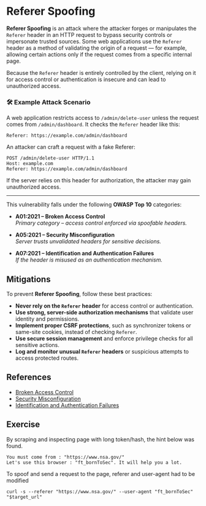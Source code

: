 # Referer Spoofing

**Referer Spoofing** is an attack where the attacker forges or manipulates the `Referer` header in an HTTP request to bypass security controls or impersonate trusted sources. Some web applications use the `Referer` header as a method of validating the origin of a request — for example, allowing certain actions only if the request comes from a specific internal page.

Because the `Referer` header is entirely controlled by the client, relying on it for access control or authentication is insecure and can lead to unauthorized access.

### 🛠️ Example Attack Scenario

A web application restricts access to `/admin/delete-user` unless the request comes from `/admin/dashboard`. It checks the `Referer` header like this:

```http
Referer: https://example.com/admin/dashboard
```

An attacker can craft a request with a fake Referer:
```
POST /admin/delete-user HTTP/1.1
Host: example.com
Referer: https://example.com/admin/dashboard
```

If the server relies on this header for authorization, the attacker may gain unauthorized access.

___

This vulnerability falls under the following **OWASP Top 10** categories:

- **A01:2021 – Broken Access Control**  
  *Primary category – access control enforced via spoofable headers.*

- **A05:2021 – Security Misconfiguration**  
  *Server trusts unvalidated headers for sensitive decisions.*

- **A07:2021 – Identification and Authentication Failures**  
  *If the header is misused as an authentication mechanism.*

## Mitigations

To prevent **Referer Spoofing**, follow these best practices:

- **Never rely on the `Referer` header** for access control or authentication.
- **Use strong, server-side authorization mechanisms** that validate user identity and permissions.
- **Implement proper CSRF protections**, such as synchronizer tokens or same-site cookies, instead of checking `Referer`.
- **Use secure session management** and enforce privilege checks for all sensitive actions.
- **Log and monitor unusual `Referer` headers** or suspicious attempts to access protected routes.


## References
- [Broken Access Control](https://owasp.org/www-community/Broken_Access_Control)
- [Security Misconfiguration](https://owasp.org/www-project-mobile-top-10/2023-risks/m8-security-misconfiguration)
- [Identification and Authentication Failures](https://owasp.org/Top10/A07_2021-Identification_and_Authentication_Failures/)

## Exercise
By scraping and inspecting page with long token/hash, the hint below was found.
```
You must come from : "https://www.nsa.gov/"
Let's use this browser : "ft_bornToSec". It will help you a lot.
```

To spoof and send a request to the page, referer and user-agent had to be modified
```
curl -s --referer "https://www.nsa.gov/" --user-agent "ft_bornToSec" "$target_url"
```